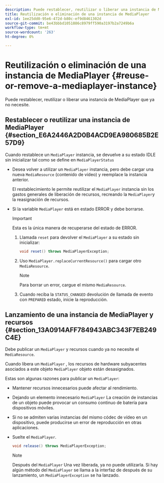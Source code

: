 ```yaml
---
description: Puede restablecer, reutilizar o liberar una instancia de MediaPlayer que ya no necesite.
title: Reutilización o eliminación de una instancia de MediaPlayer
exl-id: 1ee25dd0-95e6-472d-b80c-ef9d8461302d
source-git-commit: be43bbbd1051886c8979ff590a3197b2a7249b6a
workflow-type: tm+mt
source-wordcount: '263'
ht-degree: 0%

---
```


# Reutilización o eliminación de una instancia de MediaPlayer {#reuse-or-remove-a-mediaplayer-instance}

Puede restablecer, reutilizar o liberar una instancia de MediaPlayer que ya no necesite.

## Restablecer o reutilizar una instancia de MediaPlayer {#section_E6A2446A2D0B4ACD9EA980685B2E57D9}

Cuando restablece un `MediaPlayer` instancia, se devuelve a su estado IDLE sin inicializar tal como se define en `MediaPlayerStatus`

* Desea volver a utilizar un `MediaPlayer` instancia, pero debe cargar una nueva `MediaResource` (contenido de vídeo) y reemplace la instancia anterior.

   El restablecimiento le permite reutilizar el `MediaPlayer` instancia sin los gastos generales de liberación de recursos, recreando la `MediaPlayer`y la reasignación de recursos.

* Si la variable `MediaPlayer` está en estado ERROR y debe borrarse.

   >[!IMPORTANT]
   >
   >Esta es la única manera de recuperarse del estado de ERROR.

   1. Llamada `reset` para devolver el `MediaPlayer` a su estado sin inicializar:

      ```java
      void reset() throws MediaPlayerException; 
      ```

   1. Uso `MediaPlayer.replaceCurrentResource()` para cargar otro `MediaResource`.

      >[!NOTE]
      >
      >Para borrar un error, cargue el mismo `MediaResource`.

   1. Cuando reciba la `STATUS_CHANGED` devolución de llamada de evento con `PREPARED` estado, inicie la reproducción.

## Lanzamiento de una instancia de MediaPlayer y recursos {#section_13A0914AFF784943ABC343F7EB249C4E}

Debe publicar un `MediaPlayer` y recursos cuando ya no necesite el `MediaResource`.

Cuando libera un `MediaPlayer` , los recursos de hardware subyacentes asociados a este objeto `MediaPlayer` objeto están desasignados.

Estas son algunas razones para publicar un `MediaPlayer`:

* Mantener recursos innecesarios puede afectar al rendimiento.
* Dejando un elemento innecesario `MediaPlayer` La creación de instancias de un objeto puede provocar un consumo continuo de batería para dispositivos móviles.
* Si no se admiten varias instancias del mismo códec de vídeo en un dispositivo, puede producirse un error de reproducción en otras aplicaciones.

* Suelte el `MediaPlayer`.

   ```java
   void release() throws MediaPlayerException;
   ```

   >[!NOTE]
   >
   >Después del `MediaPlayer` Una vez liberada, ya no puede utilizarla. Si hay algún método del `MediaPlayer` se llama a la interfaz de después de su lanzamiento, un `MediaPlayerException` se ha lanzado.

